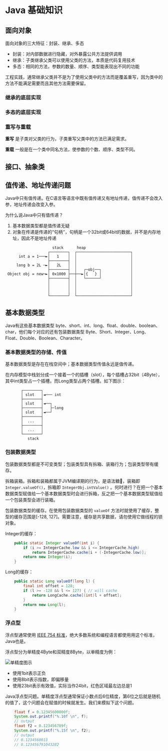 # Java 基础知识

## 面向对象

面向对象的三大特征：封装、继承、多态

- 封装：对内部数据进行隐藏，对外暴露公共方法提供调用
- 继承：子类继承父类可以使用父类的方法，本质是代码复用技术
- 多态：相同的方法，参数的数量、顺序、类型能表现出不同的功能

工程实践，通常继承父类并不是为了使用父类中的方法而是覆盖重写，因为类中的方法不能满足需要而且其他方法需要保留。

### 继承的底层实现

### 多态的底层实现

### 重写与重载

**重写** 是子类对父类的行为，子类重写父类中的方法已满足需求。

**重载** 一般是在一个类中同名方法，使参数的个数、顺序、类型不同。

## 接口、抽象类

## 值传递、地址传递问题

Java中只有值传递。在C语言等语言中既有值传递又有地址传递，值传递不会改入参，地址传递会改变入参。

为什么说Java中只有值传递？

1. 基本数据类型都是值传递无疑
2. 对象在传递是传递的“句柄‘’，句柄是一个32bit或64bit的数据，并不是内存地址，因此不是地址传递

```text
                     stack      heap
                   ┌────────┐  ┌────────────────────────┐
      int a = 1───►│   1    │  │                        │
                   ├────────┤  │                        │
     long b = 2L ─►│   2L   │  │                        │
                   ├────────┤  │   ┌─obj──┐             │
 Object obj = new─►│ 0x1000 ├──┼──►│{   } │             │
                   ├────────┤  │   └──────┘             │
                   │        │  │                        │
                   │        │  │                        │
                   │        │  │                        │
                   └────────┘  └────────────────────────┘
```

## 基本数据类型

Java有这些基本数据类型 byte、short、int、long、float、double、boolean、char，他们每个对应的还有包装数据类型 Byte、Short、Integer、Long、Float、Double、Boolean、Character。

### 基本数据类型的存储、传值

基本数据类型是存在在栈空间中；基本数据类型传值永远是值传递。

在内存模型中栈划分成一个接着一个的插槽（slot），每个插槽占32bit（4Byte），其中int类型占一个插槽，而Long类型占两个插槽。如下图示：

```text
       ┌────────┐
       │ slot   │◄─── int
       ├────────┤
       │ slot   │◄──┐
       ├────────┤   ├─long
       │ slot   │◄──┘
       ├────────┤
       │  ...   │
       ├────────┤
       │  ...   │
       └────────┘
          stack
```

### 包装数据类型

包装数据类型都是不可变类型；包装类型具有拆箱、装箱行为；包装类型带有缓存。

拆箱装箱。拆箱和装箱都属于JVM编译期的行为，是语法糖🍬，装箱即 `Integer.valueOf()`，拆箱即 `IntegerObj.intValue()` 。何时进行？在把一个基本数据类型赋值给一个基本数据类型时会进行拆箱，反之把一个基本数据类型赋值给一个包装类型会进行装箱。

包装数据类型的缓存。在使用包装数据类型的 `valueOf` 方法时就使用了缓存，整型的缓存范围是[-128, 127]。需要注意，缓存是共享数据，请勿使用它做线程的锁对象。

Integer的缓存：

```java
    public static Integer valueOf(int i) {
        if (i >= IntegerCache.low && i <= IntegerCache.high)
            return IntegerCache.cache[i + (-IntegerCache.low)];
        return new Integer(i);
    }
```

Long的缓存：

```java
    public static Long valueOf(long l) {
        final int offset = 128;
        if (l >= -128 && l <= 127) { // will cache
            return LongCache.cache[(int)l + offset];
        }
        return new Long(l);
    }
```

### 浮点型

浮点型通常使用 [IEEE 754 标准](https://zh.wikipedia.org/wiki/IEEE_754)，绝大多数系统和编程语言都使用用这个标准，Java也是。

浮点型分为单精度4Byte和双精度8Byte，以单精度为例：

![单精度图示](https://oss.elltor.com/uploads/xdocs/2021/590px-Float_example.svg.png)

- 使用1bit表示正负
- 使用8bit表示指数，即偏移量
- 使用23bit表示有效值，实际当作24bit，红色区域最左边总是1

Java浮点型问题。单精度浮点型通常保证小数点后6位精度，第6位之后就是随机的值了，这个问题会在赋值的时候就发生。我们来模拟下这个问题。

```java
    float f = 0.12345600000f;
    System.out.printf("%.10f \n", f);
    // output
    float f2 = 0.123456789f;
    System.out.printf("%.15f \n", f2);
    // output
    // 0.1234560013
    // 0.123456791043282
```


